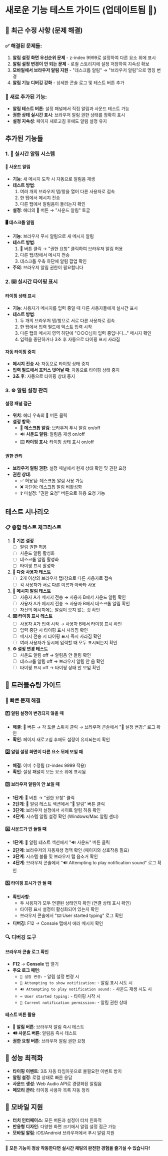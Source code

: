 # 새로운 기능 테스트 가이드 (업데이트됨 🔧)

## 🚀 최근 수정 사항 (문제 해결)

### ✅ 해결된 문제들:
1. **알림 설정 화면 우선순위 문제** - z-index 9999로 설정하여 다른 요소 위에 표시
2. **알림 설정 변경이 안 되는 문제** - 로컬 스토리지에 설정 저장하여 지속성 확보
3. **모바일에서 브라우저 알림 지원** - "데스크톱 알림" → "브라우저 알림"으로 명칭 변경
4. **알림 기능 디버깅 강화** - 상세한 콘솔 로그 및 테스트 버튼 추가

### 🧪 새로 추가된 기능:
- **알림 테스트 버튼**: 설정 패널에서 직접 알림과 사운드 테스트 가능
- **권한 상태 실시간 표시**: 브라우저 알림 권한 상태를 정확히 표시
- **설정 지속성**: 페이지 새로고침 후에도 알림 설정 유지

## 추가된 기능들

### 1. 🔔 실시간 알림 시스템

#### 🎵 사운드 알림
- **기능**: 새 메시지 도착 시 자동으로 알림음 재생
- **테스트 방법**:
  1. 여러 개의 브라우저 탭/창을 열어 다른 사용자로 접속
  2. 한 탭에서 메시지 전송
  3. 다른 탭에서 알림음이 들리는지 확인
- **설정**: 헤더의 🔔 버튼 → "사운드 알림" 토글

#### 🖥️ 데스크톱 알림
- **기능**: 브라우저 푸시 알림으로 새 메시지 알림
- **테스트 방법**:
  1. 🔔 버튼 클릭 → "권한 요청" 클릭하여 브라우저 알림 허용
  2. 다른 탭/창에서 메시지 전송
  3. 데스크톱 우측 하단에 알림 팝업 확인
- **주의**: 브라우저 알림 권한이 필요합니다

### 2. ⌨️ 실시간 타이핑 표시

#### 타이핑 상태 표시
- **기능**: 사용자가 메시지를 입력 중일 때 다른 사용자들에게 실시간 표시
- **테스트 방법**:
  1. 두 개의 브라우저 탭/창으로 서로 다른 사용자로 접속
  2. 한 탭에서 입력 필드에 텍스트 입력 시작
  3. 다른 탭의 메시지 영역 하단에 "○○○님이 입력 중입니다..." 메시지 확인
  4. 입력을 중단하거나 3초 후 자동으로 타이핑 표시 사라짐

#### 자동 타이핑 중지
- **메시지 전송 시**: 자동으로 타이핑 상태 중지
- **입력 필드에서 포커스 벗어날 때**: 자동으로 타이핑 상태 중지
- **3초 후**: 자동으로 타이핑 상태 중지

### 3. ⚙️ 알림 설정 관리

#### 설정 패널 접근
- **위치**: 헤더 우측의 🔔 버튼 클릭
- **설정 항목**:
  - 📱 **데스크톱 알림**: 브라우저 푸시 알림 on/off
  - 🔊 **사운드 알림**: 알림음 재생 on/off  
  - ⌨️ **타이핑 표시**: 타이핑 상태 표시 on/off

#### 권한 관리
- **브라우저 알림 권한**: 설정 패널에서 현재 상태 확인 및 권한 요청
- **권한 상태**:
  - ✅ 허용됨: 데스크톱 알림 사용 가능
  - ❌ 차단됨: 데스크톱 알림 비활성화
  - ❓ 미설정: "권한 요청" 버튼으로 허용 요청 가능

## 테스트 시나리오

### 📋 종합 테스트 체크리스트

1. **🔧 기본 설정**
   - [ ] 알림 권한 허용
   - [ ] 사운드 알림 활성화
   - [ ] 데스크톱 알림 활성화
   - [ ] 타이핑 표시 활성화

2. **👥 다중 사용자 테스트**
   - [ ] 2개 이상의 브라우저 탭/창으로 다른 사용자로 접속
   - [ ] 각 사용자가 서로 다른 이름과 아바타 사용

3. **💬 메시지 알림 테스트**
   - [ ] 사용자 A가 메시지 전송 → 사용자 B에서 사운드 알림 확인
   - [ ] 사용자 A가 메시지 전송 → 사용자 B에서 데스크톱 알림 확인
   - [ ] 자신의 메시지에는 알림이 오지 않는 것 확인

4. **⌨️ 타이핑 표시 테스트**
   - [ ] 사용자 A가 입력 시작 → 사용자 B에서 타이핑 표시 확인
   - [ ] 입력 중단 시 타이핑 표시 사라짐 확인
   - [ ] 메시지 전송 시 타이핑 표시 즉시 사라짐 확인
   - [ ] 여러 사용자가 동시에 입력할 때 모두 표시되는지 확인

5. **⚙️ 설정 변경 테스트**
   - [ ] 사운드 알림 off → 알림음 안 들림 확인
   - [ ] 데스크톱 알림 off → 브라우저 알림 안 옴 확인
   - [ ] 타이핑 표시 off → 타이핑 상태 안 보임 확인

## 🐛 트러블슈팅 가이드

### 🔧 빠른 문제 해결

#### 1️⃣ 알림 설정이 변경되지 않을 때
- **해결**: 🔔 버튼 → 각 토글 스위치 클릭 → 브라우저 콘솔에서 "🔧 설정 변경:" 로그 확인
- **확인**: 페이지 새로고침 후에도 설정이 유지되는지 확인

#### 2️⃣ 알림 설정 화면이 다른 요소 뒤에 보일 때
- **해결**: 이미 수정됨 (z-index 9999 적용)
- **확인**: 설정 패널이 모든 요소 위에 표시됨

#### 3️⃣ 브라우저 알림이 안 보일 때
- **1단계**: 🔔 버튼 → "권한 요청" 클릭
- **2단계**: 🧪 알림 테스트 섹션에서 "🔔 알림" 버튼 클릭
- **3단계**: 브라우저 설정에서 사이트 알림 허용 확인
- **4단계**: 시스템 알림 설정 확인 (Windows/Mac 알림 센터)

#### 4️⃣ 사운드가 안 들릴 때
- **1단계**: 🧪 알림 테스트 섹션에서 "🔊 사운드" 버튼 클릭
- **2단계**: 브라우저의 자동재생 정책 확인 (페이지와 상호작용 필요)
- **3단계**: 시스템 볼륨 및 브라우저 탭 음소거 확인
- **4단계**: 브라우저 콘솔에서 "🔊 Attempting to play notification sound" 로그 확인

#### 5️⃣ 타이핑 표시가 안 될 때
- **확인사항**: 
  - 두 사용자가 모두 연결된 상태인지 확인 (연결 상태 표시 확인)
  - 타이핑 표시 설정이 활성화되어 있는지 확인
  - 브라우저 콘솔에서 "⌨️ User started typing" 로그 확인
- **디버깅**: F12 → Console 탭에서 에러 메시지 확인

### 🔍 디버깅 도구

#### 브라우저 콘솔 로그 확인
- **F12** → **Console** 탭 열기
- **주요 로그 패턴**:
  - `🔧 설정 변경:` - 알림 설정 변경 시
  - `🔔 Attempting to show notification:` - 알림 표시 시도 시  
  - `🔊 Attempting to play notification sound:` - 사운드 재생 시도 시
  - `⌨️ User started typing:` - 타이핑 시작 시
  - `📱 Current notification permission:` - 알림 권한 상태

#### 테스트 버튼 활용
- **🔔 알림 버튼**: 브라우저 알림 즉시 테스트
- **🔊 사운드 버튼**: 알림음 즉시 테스트  
- **권한 요청 버튼**: 브라우저 알림 권한 요청

## 🎯 성능 최적화

- **타이핑 이벤트**: 3초 자동 타임아웃으로 불필요한 이벤트 방지
- **알림 설정**: 로컬 상태로 빠른 응답
- **사운드 생성**: Web Audio API로 경량화된 알림음
- **메모리 관리**: 타이핑 사용자 목록 자동 정리

## 📱 모바일 지원

- **터치 인터페이스**: 모든 버튼과 설정이 터치 친화적
- **반응형 디자인**: 다양한 화면 크기에서 알림 설정 접근 가능
- **모바일 알림**: iOS/Android 브라우저에서 푸시 알림 지원

---

🎉 **모든 기능이 정상 작동한다면 실시간 채팅의 완전한 경험을 즐기실 수 있습니다!**